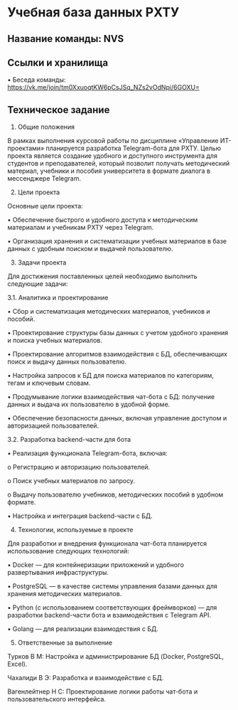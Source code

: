 # Учебная база данных РХТУ
Название команды: NVS
------
Ссылки и хранилища
------
•	Беседа команды: https://vk.me/join/tm0XxuoqtKW6pCsJSq_NZs2vOdNpi/6GOXU=
 

Техническое задание
------
1.	Общие положения
   
В рамках выполнения курсовой работы по дисциплине «Управление ИТ-проектами» планируется разработка Telegram-бота для РХТУ. Целью проекта является создание удобного и доступного инструмента для студентов и преподавателей, который позволит получать методический материал, учебники и пособия университета в формате диалога в мессенджере Telegram.

2.	Цели проекта
   
Основные цели проекта:

•	Обеспечение быстрого и удобного доступа к методическим материалам и учебникам РХТУ через Telegram.

•	Организация хранения и систематизации учебных материалов в базе данных с удобным поиском и выдачей пользователю.

3.	Задачи проекта
   
Для достижения поставленных целей необходимо выполнить следующие задачи:

3.1. Аналитика и проектирование

•	Сбор и систематизация методических материалов, учебников и пособий.

•	Проектирование структуры базы данных с учетом удобного хранения и поиска учебных материалов.

•	Проектирование алгоритмов взаимодействия с БД, обеспечивающих поиск и выдачу данных пользователю.

•	Настройка запросов к БД для поиска материалов по категориям, тегам и ключевым словам.

•	Продумывание логики взаимодействия чат-бота с БД: получение данных и выдача их пользователю в удобной форме.

•	Обеспечение безопасности данных, включая управление доступом и авторизацией пользователей. 

3.2. Разработка backend-части для бота

•	Реализация функционала Telegram-бота, включая:

o	Регистрацию и авторизацию пользователей.

o	Поиск учебных материалов по запросу.

o	Выдачу пользователю учебников, методических пособий в удобном формате.

•	Настройка и интеграция backend-части с БД.

4.	Технологии, используемые в проекте
   
Для разработки и внедрения функционала чат-бота планируется использование следующих технологий:

•	Docker — для контейнеризации приложений и удобного развертывания инфраструктуры.

•	PostgreSQL — в качестве системы управления базами данных для хранения методических материалов.

•	Python (с использованием соответствующих фреймворков) — для разработки backend-части бота и взаимодействия с Telegram API.

•	Golang — для реализации взаимодествия с БД.

5.	Ответственные за выполнение
    
Турков В М: Настройка и администрирование БД (Docker, PostgreSQL, Excel).

Чахалиди В Э: Разработка и взаимодействие с БД.

Вагенлейтнер Н С: Проектирование логики работы чат-бота и пользовательского интерфейса.
